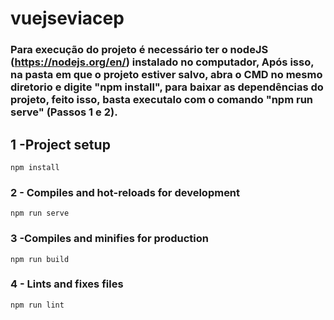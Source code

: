 # vuejseviacep

### Para execução do projeto é necessário ter o nodeJS (https://nodejs.org/en/) instalado no computador, Após isso, na pasta em que o projeto estiver salvo, abra o CMD no mesmo diretorio e digite "npm install", para baixar as dependências do projeto, feito isso, basta executalo com o comando "npm run serve" (Passos 1 e 2).

## 1 -Project setup
```
npm install
```

### 2 - Compiles and hot-reloads for development
```
npm run serve
```

### 3 -Compiles and minifies for production
```
npm run build
```

### 4 - Lints and fixes files
```
npm run lint
```

